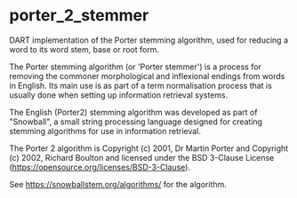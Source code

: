 # porter_2_stemmer
DART implementation of the Porter stemming algorithm, used for reducing a word to its word stem, base or root form.

The Porter stemming algorithm (or 'Porter stemmer') is a process for removing the commoner morphological and inflexional endings from words in English. Its main use is as part of a term normalisation process that is usually done when setting up information retrieval systems.

The English (Porter2) stemming algorithm was developed as part of "Snowball", a small string processing language designed for creating stemming algorithms for use in information retrieval.

The Porter 2 algorithm is Copyright (c) 2001, Dr Martin Porter and Copyright (c) 2002, Richard Boulton and licensed under the BSD 3-Clause License (https://opensource.org/licenses/BSD-3-Clause). 

See https://snowballstem.org/algorithms/ for the algorithm.
